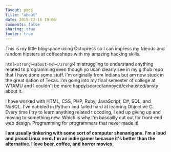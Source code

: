 ```yaml
---
layout: page
title: "about"
date: 2015-12-16 19:06
comments: false
sharing: true
footer: true
---
```


This is my little blogspace using Octopress so I can impress my friends and random hipsters at coffeeshops with my amazing hacking skills.

```html<strong><about-me></srong>```I'm struggling to understand anything related to programming even though yo ucan clearly see in my github repo that I have done some stuff. I'm originally from Indiana but am now stuck in the great nation of Texas. I'm going into my final semester of college at WTAMU and I couldn't be more happy/scared/annoyed/exhausted/ansty about it. 

I have worked with HTML, CSS, PHP, Ruby, JavaScript, C#, SQL, and NoSQL. I've dabbled in Python and failed hard at leanring Objective C. Every time I try to learn anything related t ocoding, I end up giving up and moving to something new. Which is why I'm bascailly cut out for front-end web design. Programming for programmers that never made it!<strong></about-me></srong>

<strong><free-time></strong>I am usually tinkering with some sort of computer shenanigans. I'm a loud and proud Linux nerd. I'm an indie gamer becasue it's better than the alternative. I love beer, coffee, and horror movies.<strong></free-time></strong>